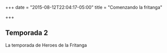 +++
date = "2015-08-12T22:04:17-05:00"
title = "Comenzando la fritanga"

+++

## Temporada 2

La temporada de Heroes de la Fritanga